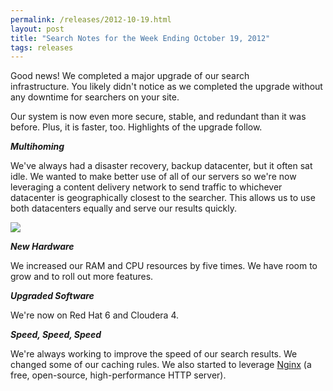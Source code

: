 ```yaml
---
permalink: /releases/2012-10-19.html
layout: post
title: "Search Notes for the Week Ending October 19, 2012"
tags: releases
---
```

<p>Good news! We completed a major upgrade of our search infrastructure. You likely didn't notice as we completed the upgrade without any downtime for searchers on your site. </p>
<p>Our system is now even more secure, stable, and redundant than it was before. Plus, it is faster, too. Highlights of the upgrade follow.</p>
<p><em><strong>Multihoming</strong></em></p>
<p>We've always had a disaster recovery, backup datacenter, but it often sat idle. We wanted to make better use of all of our servers so we're now leveraging a content delivery network to send traffic to whichever datacenter is geographically closest to the searcher. This allows us to use both datacenters equally and serve our results quickly.</p>
<p><img src="https://9fddeb862c037f6d2190-f1564c64756a8cfee25b6b19953b1d23.ssl.cf2.rackcdn.com/tumblr_mcd7tbK8RD1qid15q.png"/></p>
<p><em><strong>New Hardware</strong></em></p>
<p>We increased our RAM and CPU resources by five times. We have room to grow and to roll out more features.</p>
<p><em><strong>Upgraded Software</strong></em></p>
<p>We're now on Red Hat 6 and Cloudera 4.</p>
<p><em><strong>Speed, Speed, Speed</strong></em></p>
<p>We're always working to improve the speed of our search results. We changed some of our caching rules. We also started to leverage <a href="http://wiki.nginx.org/Main">Nginx</a> (a free, open-source, high-performance HTTP server).</p>

